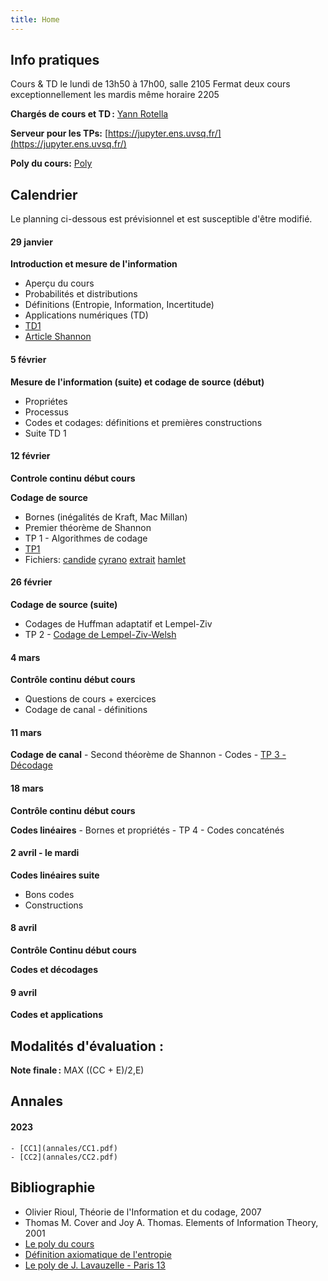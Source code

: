 ```yaml
---
title: Home
---
```


## Info pratiques

Cours & TD le lundi de 13h50 à 17h00, salle 2105 Fermat deux cours exceptionnellement les mardis même horaire 2205

**Chargés de cours et TD :** [Yann Rotella](https://rotella.fr/)

**Serveur pour les TPs:** [https://jupyter.ens.uvsq.fr/](https://jupyter.ens.uvsq.fr/)

**Poly du cours:** [Poly](tds/poly.pdf)

## Calendrier

Le planning ci-dessous est prévisionnel et est susceptible d'être modifié.

#### 29 janvier 

**Introduction et mesure de l'information**
   - Aperçu du cours
   - Probabilités et distributions
   - Définitions (Entropie, Information, Incertitude)
   - Applications numériques (TD)
   - [TD1](tds/TD1.pdf)
   - [Article Shannon](tds/shannon.pdf)


#### 5 février 

**Mesure de l'information (suite) et codage de source (début)**
   - Propriétes
   - Processus
   - Codes et codages: définitions et premières constructions
   - Suite TD 1

   
#### 12 février 

**Controle continu début cours**
   
**Codage de source**
  - Bornes (inégalités de Kraft, Mac Millan)
  - Premier théorème de Shannon
  - TP 1 - Algorithmes de codage
  - [TP1](tds/tp1/TP1.ipynb)
  - Fichiers: [candide](tds/tp1/candide.txt) [cyrano](tds/tp1/cyrano.txt) [extrait](tds/tp1/extrait.txt) [hamlet](tds/tp1/hamlet.txt)


#### 26 février 

**Codage de source (suite)**
   - Codages de Huffman adaptatif et Lempel-Ziv 
   - TP 2 - [Codage de Lempel-Ziv-Welsh](tds/tp2/TP2.ipynb)
    

#### 4 mars 

**Contrôle continu début cours**
   - Questions de cours + exercices
   - Codage de canal - définitions

#### 11 mars

**Codage de canal**
    - Second théorème de Shannon
    - Codes
    - [TP 3 - Décodage](tds/tp3/TP3.ipynb)

#### 18 mars 

**Contrôle continu début cours**

**Codes linéaires**
    - Bornes et propriétés
    - TP 4 - Codes concaténés
    
#### 2 avril - le mardi

**Codes linéaires suite**
   - Bons codes 
   - Constructions

#### 8 avril

**Contrôle Continu début cours**

**Codes et décodages**

#### 9 avril

**Codes et applications**



## Modalités d'évaluation :


**Note finale :** MAX ((CC + E)/2,E)

## Annales 
#### 2023
	- [CC1](annales/CC1.pdf)
	- [CC2](annales/CC2.pdf)
  


## Bibliographie

   - Olivier Rioul, Théorie de l'Information et du codage, 2007
   - Thomas M. Cover and Joy A. Thomas. Elements of Information Theory, 2001
   - [Le poly du cours](tds/poly.pdf)
   - [Définition axiomatique de l'entropie](https://arrowtheory.com/pub/notes/025-faddeev-entropy.html)
   - [Le poly de J. Lavauzelle - Paris 13](https://www.math.univ-paris13.fr/~lavauzelle/teaching/2020-21/docs/TI-poly-cours.pdf)
   



